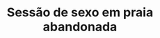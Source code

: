 ---
layout: post
title: Sessão de sexo em praia abandonada
thumb: sessao-de-sexo-em-praia-abandonada
duration: "17:48"
permalink: /:title
video: https://www.xvideos.com/embedframe/48268968
categories: teen, sexy, outdoor, ass, blowjob, doggystyle, beach, bigass, doggy, cum-on-ass, pawg, twerking, dea, pov-blowjob, sexydea, pov-doggy, pawg-doggy
---